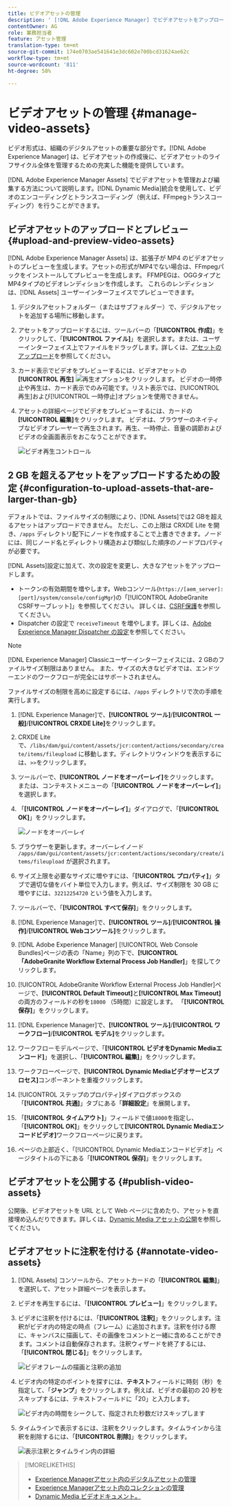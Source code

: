 ```yaml
---
title: ビデオアセットの管理
description: ' [!DNL Adobe Experience Manager] でビデオアセットをアップロード、プレビュー、注釈、公開します。'
contentOwner: AG
role: 業務担当者
feature: アセット管理
translation-type: tm+mt
source-git-commit: 174e0703ae541641e3dc602e700bcd31624ae62c
workflow-type: tm+mt
source-wordcount: '811'
ht-degree: 58%

---
```



# ビデオアセットの管理  {#manage-video-assets}

ビデオ形式は、組織のデジタルアセットの重要な部分です。[!DNL Adobe Experience Manager] は、ビデオアセットの作成後に、ビデオアセットのライフサイクル全体を管理するための充実した機能を提供しています。

[!DNL Adobe Experience Manager Assets] でビデオアセットを管理および編集する方法について説明します。[!DNL Dynamic Media]統合を使用して、ビデオのエンコーディングとトランスコーディング（例えば、FFmpegトランスコーディング）を行うことができます。

## ビデオアセットのアップロードとプレビュー {#upload-and-preview-video-assets}

[!DNL Adobe Experience Manager Assets] は、拡張子が MP4 のビデオアセットのプレビューを生成します。アセットの形式がMP4でない場合は、FFmpegパックをインストールしてプレビューを生成します。 FFMPEGは、OGGタイプとMP4タイプのビデオレンディションを作成します。 これらのレンディションは、[!DNL Assets] ユーザーインターフェイスでプレビューできます。

1. デジタルアセットフォルダー（またはサブフォルダー）で、デジタルアセットを追加する場所に移動します。
1. アセットをアップロードするには、ツールバーの「**[!UICONTROL 作成]**」をクリックして、「**[!UICONTROL ファイル]**」を選択します。または、ユーザーインターフェイス上でファイルをドラッグします。詳しくは、[アセットのアップロード](manage-assets.md#uploading-assets)を参照してください。
1. カード表示でビデオをプレビューするには、ビデオアセットの&#x200B;**[!UICONTROL 再生]** ![再生オプション](assets/do-not-localize/play.png)をクリックします。 ビデオの一時停止や再生は、カード表示でのみ可能です。リスト表示では、[!UICONTROL 再生]および[!UICONTROL 一時停止]オプションを使用できません。

1. アセットの詳細ページでビデオをプレビューするには、カードの&#x200B;**[!UICONTROL 編集]**&#x200B;をクリックします。 ビデオは、ブラウザーのネイティブなビデオプレーヤーで再生されます。再生、一時停止、音量の調節およびビデオの全画面表示をおこなうことができます。

   ![ビデオ再生コントロール](assets/video-playback-controls.png)

## 2 GB を超えるアセットをアップロードするための設定 {#configuration-to-upload-assets-that-are-larger-than-gb}

デフォルトでは、ファイルサイズの制限により、[!DNL Assets]では2 GBを超えるアセットはアップロードできません。 ただし、この上限は CRXDE Lite を開き、`/apps` ディレクトリ配下にノードを作成することで上書きできます。ノードには、同じノード名とディレクトリ構造および類似した順序のノードプロパティが必要です。

[!DNL Assets]設定に加えて、次の設定を変更し、大きなアセットをアップロードします。

* トークンの有効期間を増やします。Webコンソール(`https://[aem_server]:[port]/system/console/configMgr`)の「[!UICONTROL AdobeGranite CSRFサーブレット]」を参照してください。 詳しくは、[CSRF保護](/help/sites-developing/csrf-protection.md)を参照してください。
* Dispatcher の設定で `receiveTimeout` を増やします。詳しくは、[Adobe Experience Manager Dispatcher の設定](https://experienceleague.adobe.com/docs/experience-manager-dispatcher/using/configuring/dispatcher-configuration.html#renders-options)を参照してください。

>[!NOTE]
>
>[!DNL Experience Manager] Classicユーザーインターフェイスには、2 GBのファイルサイズ制限はありません。 また、サイズの大きなビデオでは、エンドツーエンドのワークフローが完全にはサポートされません。

ファイルサイズの制限を高めに設定するには、`/apps` ディレクトリで次の手順を実行します。

1. [!DNL Experience Manager]で、**[!UICONTROL ツール]**/**[!UICONTROL 一般]**/**[!UICONTROL CRXDE Lite]**&#x200B;をクリックします。
1. CRXDE Lite で、`/libs/dam/gui/content/assets/jcr:content/actions/secondary/create/items/fileupload` に移動します。ディレクトリウィンドウを表示するには、`>>`をクリックします。
1. ツールバーで、**[!UICONTROL ノードをオーバーレイ]**&#x200B;をクリックします。 または、コンテキストメニューの「**[!UICONTROL ノードをオーバーレイ]**」を選択します。
1. 「**[!UICONTROL ノードをオーバーレイ]**」ダイアログで、「**[!UICONTROL OK]**」をクリックします。

   ![ノードをオーバーレイ](assets/overlay-node-path.png)

1. ブラウザーを更新します。オーバーレイノード `/apps/dam/gui/content/assets/jcr:content/actions/secondary/create/items/fileupload` が選択されます。
1. サイズ上限を必要なサイズに増やすには、「**[!UICONTROL プロパティ]**」タブで適切な値をバイト単位で入力します。例えば、サイズ制限を 30 GB に増やすには、`32212254720` という値を入力します。

1. ツールバーで、「**[!UICONTROL すべて保存]**」をクリックします。
1. [!DNL Experience Manager]で、**[!UICONTROL ツール]**/**[!UICONTROL 操作]**/**[!UICONTROL Webコンソール]**&#x200B;をクリックします。
1. [!DNL Adobe Experience Manager] [!UICONTROL Web Console Bundles]ページの表の「Name」列の下で、**[!UICONTROL 「AdobeGranite Workflow External Process Job Handler]**」を探してクリックします。
1. [!UICONTROL AdobeGranite Workflow External Process Job Handler]ページで、**[!UICONTROL Default Timeout]**&#x200B;と&#x200B;**[!UICONTROL Max Timeout]**&#x200B;の両方のフィールドの秒を`18000` （5時間）に設定します。 「**[!UICONTROL 保存]**」をクリックします。
1. [!DNL Experience Manager]で、**[!UICONTROL ツール]**/**[!UICONTROL ワークフロー]**/**[!UICONTROL モデル]**&#x200B;をクリックします。
1. ワークフローモデルページで、「**[!UICONTROL ビデオをDynamic Mediaエンコード]**」を選択し、「**[!UICONTROL 編集]**」をクリックします。
1. ワークフローページで、**[!UICONTROL Dynamic Mediaビデオサービスプロセス]**&#x200B;コンポーネントを重複クリックします。
1. [!UICONTROL ステップのプロパティ]ダイアログボックスの「**[!UICONTROL 共通]**」タブにある「**詳細設定**」を展開します。
1. 「**[!UICONTROL タイムアウト]**」フィールドで値`18000`を指定し、「**[!UICONTROL OK]**」をクリックして&#x200B;**[!UICONTROL Dynamic Mediaエンコードビデオ]**&#x200B;ワークフローページに戻ります。
1. ページの上部近く、「[!UICONTROL Dynamic Mediaエンコードビデオ]」ページタイトルの下にある「**[!UICONTROL 保存]**」をクリックします。

## ビデオアセットを公開する {#publish-video-assets}

公開後、ビデオアセットを URL として Web ページに含めたり、アセットを直接埋め込んだりできます。詳しくは、[Dynamic Media アセットの公開](/help/assets/publishing-dynamicmedia-assets.md)を参照してください。

## ビデオアセットに注釈を付ける {#annotate-video-assets}

1. [!DNL Assets] コンソールから、アセットカードの「**[!UICONTROL 編集]**」を選択して、アセット詳細ページを表示します。
1. ビデオを再生するには、「**[!UICONTROL プレビュー]**」をクリックします。
1. ビデオに注釈を付けるには、「**[!UICONTROL 注釈]**」をクリックします。注釈がビデオ内の特定の時点（フレーム）に追加されます。注釈を付ける際に、キャンバスに描画して、その画像をコメントと一緒に含めることができます。コメントは自動保存されます。注釈ウィザードを終了するには、「**[!UICONTROL 閉じる]**」をクリックします。

   ![ビデオフレームの描画と注釈の追加](assets/annotate-video.png)

1. ビデオ内の特定のポイントを探すには、**テキスト**&#x200B;フィールドに時刻（秒）を指定して、「**ジャンプ**」をクリックします。例えば、ビデオの最初の 20 秒をスキップするには、テキストフィールドに「20」と入力します。

   ![ビデオ内の時間をシークして、指定された秒数だけスキップします](assets/seek-in-video.png)

1. タイムラインで表示するには、注釈をクリックします。タイムラインから注釈を削除するには、「**[!UICONTROL 削除]**」をクリックします。

   ![表示注釈とタイムライン内の詳細](assets/timeline-view-annotation.png)

>[!MORELIKETHIS]
>
>* [Experience Managerアセット内のデジタルアセットの管理](/help/assets/manage-assets.md)
>* [Experience Managerアセット内のコレクションの管理](/help/assets/manage-collections.md)
>* [Dynamic Media ビデオドキュメント。](/help/assets/video.md)

